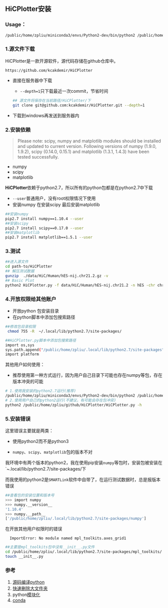 

## HiCPlotter安装

### Usage：

```bash
/public/home/zpliu/miniconda3/envs/Python2-dev/bin/python2 /public/home/zpliu/github/HiCPlotter/HiCPlotter.py -h
```

### 1.源文件下载

HiCPlotter是一款开源软件，源代码存储在github仓库中。

`https://github.com/kcakdemir/HiCPlotter`

+ 直接在服务器中下载

  + `--depth=1`只下载最近一次commit，节省时间

  ```bash
  ## 源文件将保存在当前路径/HiCPlotter/下
  git clone git@github.com:kcakdemir/HiCPlotter.git --depth=1
  ```

+ 下载到windows再发送到服务器内

### 2.安装依赖

> Please note: scipy, numpy and matplotlib modules should be installed and updated to current version. Following versions of numpy (1.9.0, 1.9.2), scipy (0.14.0, 0.15.1) and matplotlib (1.3.1, 1.4.3) have been tested successfully.  

+ numpy
+ scipy
+ matplotlib

**HiCPlotter**依赖于python2.7，所以所有的python包都是在python2.7中下载

+ `--user`普通用户，没有root权限情况下使用
+ 安装numpy 在安装scipy 最后安装matplotlib

```bash
##安装numpy
pip2.7 install numpy==1.10.4 --user
##安装scipy
pip2.7 install scipy==0.17.0 --user
##安装matplotlib
pip2.7 install matplotlib==1.5.1 --user
```

### 3.测试

```bash
##进入源文件
cd path-to/HiCPlotter
## 解压测试数据
gunzip  ./data/HiC/Human/hES-nij.chr21.2.gz -v
## Basic Plot
python2 HiCPlotter.py -f data/HiC/Human/hES-nij.chr21.2 -n hES -chr chr21 -r 40000 -o default1 -fh 0
```

### 4.开放权限给其他账户

+ 开放python 包安装目录
+ 在python脚本中添加包搜索路径

```bash
##修改包目录权限
 chmod 755 -R  ~/.local/lib/python2.7/site-packages/

##HiCPlotter.py脚本中添加包搜索路径
import os,sys
sys.path.append("/public/home/zpliu/.local/lib/python2.7/site-packages")
import platform
```

其他用户如何使用：

+ 推荐使用第一种方式运行，因为用户自己目录下可能也存在numpy等包，存在版本冲突的可能

```bash
# 1.使用我安装的python2.7运行(推荐)
/public/home/zpliu/miniconda3/envs/Python2-dev/bin/python2 /public/home/zpliu/github/HiCPlotter/HiCPlotter.py -h
# 2.使用用户自己的python2运行(不建议，有可能会存在包冲突)
python2 /public/home/zpliu/github/HiCPlotter/HiCPlotter.py -h
```

### 5.安装错误

这里错误主要就是两类：

+ 使用python2而不是python3

+ `numpy`、`scipy`、`matplotlib`包的版本不对

我环境中有两个版本的python2，我在使用pip安装`numpy`等包时，安装包被安装在`~.local/lib/python2.7/site-packages/下

而我使用的python2是`SMARTLink`软件中自带了，在运行测试数据时，总是报版本错误

```bash
##查看包的安装位置和版本号
>>> import numpy
>>> numpy.__version__
'1.10.4'
>>> numpy.__path__
['/public/home/zpliu/.local/lib/python2.7/site-packages/numpy']
```

在开放其他用户权限时的错误

`  ImportError: No module named mpl_toolkits.axes_grid1`

```bash
##主要是mpl_toolkits包中没有__init__.py文件
cd /public/home/zpliu/.local/lib/python2.7/site-packages/mpl_toolkits/
touch __init__.py
```


### 参考

1. [源码编译python](https://blog.csdn.net/jiduochou963/article/details/86694775)
2. [快速删除大文件夹](https://blog.csdn.net/anljf/article/details/6780005)
3. python[模块化](https://blog.csdn.net/weixin_34114823/article/details/92862081?depth_1-utm_source=distribute.pc_relevant.none-task-blog-BlogCommendFromBaidu-1&utm_source=distribute.pc_relevant.none-task-blog-BlogCommendFromBaidu-1)
4. [conda](https://www.jianshu.com/p/edaa744ea47d)

